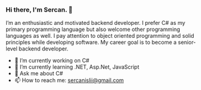 ### Hi there, I'm Sercan. 👋
I’m an enthusiastic and motivated backend developer. I prefer C# as my primary programming language but also welcome other programming languages as well. I pay attention to object oriented programming and solid principles while developing software. My career goal is to become a senior-level backend developer.


- 🔭 I’m currently working on C#
- 🌱 I’m currently learning .NET, Asp.Net, JavaScript
- 💬 Ask me about C#
- 📫 How to reach me: sercanislii@gmail.com

